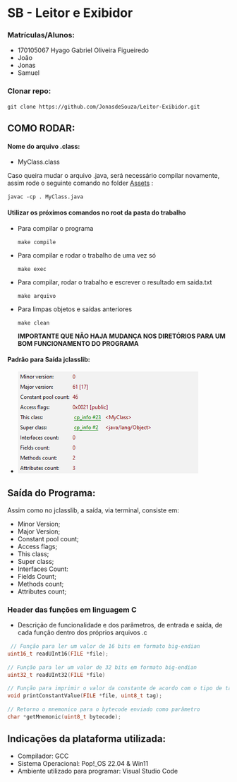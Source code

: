 # SB - Leitor e Exibidor

### Matrículas/Alunos:

- 170105067 Hyago Gabriel Oliveira Figueiredo
- João
- Jonas
- Samuel

### Clonar repo:

```
git clone https://github.com/JonasdeSouza/Leitor-Exibidor.git
```

## COMO RODAR:

#### Nome do arquivo .class:

- MyClass.class

Caso queira mudar o arquivo .java, será necessário compilar novamente, assim rode o seguinte comando no folder [Assets](./assets/) :

```
javac -cp . MyClass.java
```

#### Utilizar os próximos comandos no root da pasta do trabalho

- Para compilar o programa
  ```
  make compile
  ```
- Para compilar e rodar o trabalho de uma vez só
  ```
  make exec
  ```
- Para compilar, rodar o trabalho e escrever o resultado em saida.txt

  ```
  make arquivo
  ```

- Para limpas objetos e saídas anteriores

  ```
  make clean
  ```

  **IMPORTANTE QUE NÃO HAJA MUDANÇA NOS DIRETÓRIOS PARA UM BOM FUNCIONAMENTO DO PROGRAMA**

#### Padrão para Saída jclasslib:

- ![Saída jclasslib](./assets/jclasslib.png "Saída jclasslib")

## Saída do Programa:

Assim como no jclasslib, a saída, via terminal, consiste em:

- Minor Version;
- Major Version;
- Constant pool count;
- Access flags;
- This class;
- Super class;
- Interfaces Count:
- Fields Count;
- Methods count;
- Attributes count;

### Header das funções em linguagem C

- Descrição de funcionalidade e dos parâmetros, de entrada e saída, de cada função dentro dos próprios arquivos .c

```C
 // Função para ler um valor de 16 bits em formato big-endian
uint16_t readUInt16(FILE *file);
```

```C
// Função para ler um valor de 32 bits em formato big-endian
uint32_t readUInt32(FILE *file)
```

```C
// Função para imprimir o valor da constante de acordo com o tipo de tag
void printConstantValue(FILE *file, uint8_t tag);
```

```C
// Retorno o mnemonico para o bytecode enviado como parâmetro
char *getMnemonic(uint8_t bytecode);
```

## Indicações da plataforma utilizada:

- Compilador: GCC
- Sistema Operacional: Pop!\_OS 22.04 & Win11
- Ambiente utilizado para programar: Visual Studio Code

